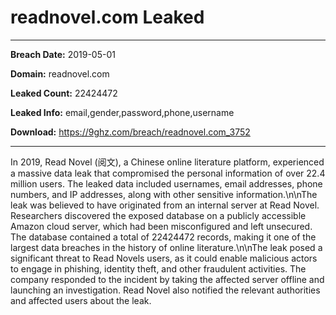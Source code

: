 # readnovel.com Leaked

------------
**Breach Date:** 2019-05-01

**Domain:** readnovel.com

**Leaked Count:** 22424472

**Leaked Info:** email,gender,password,phone,username

**Download:** https://9ghz.com/breach/readnovel.com_3752

------------
In 2019, Read Novel (阅文), a Chinese online literature platform, experienced a massive data leak that compromised the personal information of over 22.4 million users. The leaked data included usernames, email addresses, phone numbers, and IP addresses, along with other sensitive information.\n\nThe leak was believed to have originated from an internal server at Read Novel. Researchers discovered the exposed database on a publicly accessible Amazon cloud server, which had been misconfigured and left unsecured. The database contained a total of 22424472 records, making it one of the largest data breaches in the history of online literature.\n\nThe leak posed a significant threat to Read Novels users, as it could enable malicious actors to engage in phishing, identity theft, and other fraudulent activities. The company responded to the incident by taking the affected server offline and launching an investigation. Read Novel also notified the relevant authorities and affected users about the leak.
